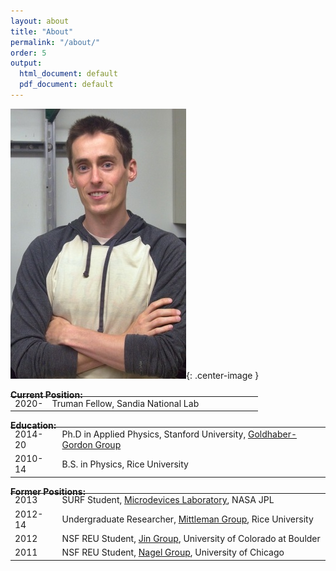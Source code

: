 ```yaml
---
layout: about
title: "About"
permalink: "/about/"
order: 5
output:
  html_document: default
  pdf_document: default
---
```

<style>
  .center-image
  {
    margin: 0 auto;
    display: block;
  }
</style>

![image](/img/dsc_0032b.jpg){: .center-image }

**Current Position:**  

<table style="width: 100%; border-collapse: collapse; border: none; margin-top: -20px;">
  <colgroup>
    <col span="1" style="width: 15;">
    <col span="1" style="width: 85%;">
  </colgroup>

  <tbody>
    <tr style="border: none; background:transparent;">
      <td style="border: none;">2020-</td>
      <td style="border: none;">Truman Fellow, Sandia National Lab</td>
    </tr>
  </tbody>
</table>  

**Education:**  
<table style="width: 100%; border-collapse: collapse; border: none; margin-top: -20px;">
  <colgroup>
    <col span="1" style="width: 15;">
    <col span="1" style="width: 85%;">
  </colgroup>

  <tbody>
    <tr style="border: none; background:transparent;">
      <td style="border: none;">2014-20</td>
      <td style="border: none;"> Ph.D in Applied Physics, Stanford University, <a href="https://ggg.stanford.edu/"> Goldhaber-Gordon Group</a></td>
    </tr>
    <tr style="border: none; background:transparent;">
      <td style="border: none;">2010-14</td>
      <td style="border: none;"> B.S. in Physics, Rice University</td>
    </tr>
  </tbody>
</table>  

**Former Positions:**  
<table style="width: 100%; border-collapse: collapse; border: none; margin-top: -20px;">
  <colgroup>
    <col span="1" style="width: 15;">
    <col span="1" style="width: 85%;">
  </colgroup>

  <tbody>
    <tr style="border: none; background:transparent;">
      <td style="border: none;">2013</td>
      <td style="border: none;"> SURF Student, <a href="https://microdevices.jpl.nasa.gov/"> Microdevices Laboratory</a>, NASA JPL</td>
    </tr>
    <tr style="border: none; background:transparent;">
      <td style="border: none;">2012-14</td>
      <td style="border: none;"> Undergraduate Researcher, <a href="https://www.brown.edu/research/labs/mittleman/"> Mittleman Group</a>, Rice University</td>
    </tr>
    <tr style="border: none; background:transparent;">
      <td style="border: none;">2012</td>
      <td style="border: none;"> NSF REU Student, <a href="https://jila.colorado.edu/jin/"> Jin Group</a>, University of Colorado at Boulder</td>
    </tr>
    <tr style="border: none; background:transparent;">
      <td style="border: none;">2011</td>
      <td style="border: none;"> NSF REU Student, <a href="https://nagelgroup.uchicago.edu/Nagel-Group/index.html"> Nagel Group</a>, University of Chicago</td>
    </tr>
  </tbody>
</table>  
